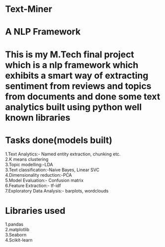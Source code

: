 # Text-Miner
<h1> A NLP Framework </h1> 
<h1> This is my M.Tech final project which is a nlp framework which exhibits a smart way of extracting sentiment from reviews and topics from documents and done some text analytics built using python well known libraries</h1>
<h1> Tasks done(models built)</h1>
1.Text Analytics:- Named entity extraction, chunking etc.<br>
2.K means clustering<br>
3.Topic modelling:-LDA<br>
3.Text classification:-Naive Bayes, Linear SVC<br>
4.Dimensionality reduction:-PCA<br>
5.Model Evaluation:- Confusion matrix<br>
6.Feature Extraction:- tf-idf<br>
7.Exploratory Data Analysis:- barplots, wordclouds<br>
<h1> Libraries used </h1>
1.pandas<br>
2.matplotlib<br>
3.Seaborn<br>
4.Scikit-learn<br> 

